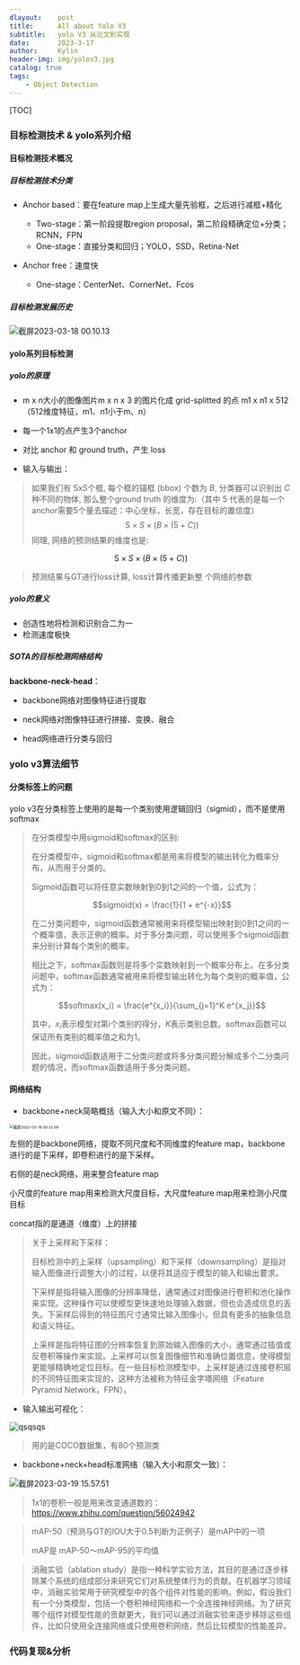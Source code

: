 ```yaml
---
dlayout:    post
title:      All about Yolo V3 
subtitle:   yolo V3 从论文到实现
date:       2023-3-17
author:     Kylin
header-img: img/yolov3.jpg
catalog: true
tags:
    - Object Detection
---
```




[TOC]



### 目标检测技术 & yolo系列介绍



#### 目标检测技术概况

##### 目标检测技术分类

- Anchor based：要在feature map上生成大量先验框，之后进行减框+精化
  - Two-stage：第一阶段提取region proposal，第二阶段精确定位+分类；RCNN，FPN
  - One-stage：直接分类和回归；YOLO，SSD，Retina-Net

- Anchor free：速度快
  - One-stage：CenterNet、CornerNet、Fcos



##### 目标检测发展历史

![截屏2023-03-18 00.10.13](http://kylinhub.oss-cn-shanghai.aliyuncs.com/uPic/%E6%88%AA%E5%B1%8F2023-03-18%2000.10.13.png)

#### yolo系列目标检测

##### yolo的原理

- m x n大小的图像图片m x n x 3 的图片化成 grid-splitted 的点 m1 x n1 x 512（512维度特征，m1、n1小于m、n）

- 每一个1x1的点产生3个anchor
- 对比 anchor 和 ground truth，产生 loss

- 输入与输出：

>如果我们有 SxS个框, 每个框的锚框 (bbox) 个数为 $B$, 分类器可以识别出 $C$ 种不同的物体, 那么整个ground truth 的维度为:（其中 5 代表的是每一个anchor需要5个量去描述：中心坐标，长宽，存在目标的置信度）
$$
\mathrm{S} \times S \times(B \times (5+C))
$$
> 同理, 网络的预测结果的维度也是:

$$
\mathrm{S} \times S \times(B \times (5+C))
$$
> 预测结果与GT进行loss计算, loss计算传播更新整 个网络的参数



##### yolo的意义

- 创造性地将检测和识别合二为一
- 检测速度极快



##### SOTA的目标检测网络结构

**backbone-neck-head**：

- backbone网络对图像特征进行提取

- neck网络对图像特征进行拼接、变换、融合

- head网络进行分类与回归



### yolo v3算法细节

#### 分类标签上的问题

yolo v3在分类标签上使用的是每一个类别使用逻辑回归（sigmid），而不是使用softmax

> 在分类模型中用sigmoid和softmax的区别:
>
> 在分类模型中，sigmoid和softmax都是用来将模型的输出转化为概率分布，从而用于分类的。
>
> Sigmoid函数可以将任意实数映射到0到1之间的一个值，公式为：
>
> $$sigmoid(x) = \frac{1}{1 + e^{-x}}$$
>
> 在二分类问题中，sigmoid函数通常被用来将模型输出映射到0到1之间的一个概率值，表示正例的概率。对于多分类问题，可以使用多个sigmoid函数来分别计算每个类别的概率。
>
> 相比之下，softmax函数则是将多个实数映射到一个概率分布上。在多分类问题中，softmax函数通常被用来将模型输出转化为每个类别的概率值，公式为：
>
> $$softmax(x_i) = \frac{e^{x_i}}{\sum_{j=1}^K e^{x_j}}$$
>
> 其中，$x_i$表示模型对第$i$个类别的得分，$K$表示类别总数。softmax函数可以保证所有类别的概率值之和为1。
>
> 因此，sigmoid函数适用于二分类问题或将多分类问题分解成多个二分类问题的情况，而softmax函数适用于多分类问题。

#### 网络结构

- backbone+neck简略概括（输入大小和原文不同）：

<img src="http://kylinhub.oss-cn-shanghai.aliyuncs.com/uPic/%E6%88%AA%E5%B1%8F2023-03-18%2000.32.09.png" alt="截屏2023-03-18 00.32.09" style="zoom:47%;" />

左侧的是backbone网络，提取不同尺度和不同维度的feature map，backbone进行的是下采样，即卷积进行的是下采样。

右侧的是neck网络，用来整合feature map

小尺度的feature map用来检测大尺度目标，大尺度feature map用来检测小尺度目标

concat指的是通道（维度）上的拼接

> 关于上采样和下采样：
>
> 目标检测中的上采样（upsampling）和下采样（downsampling）是指对输入图像进行调整大小的过程，以便将其适应于模型的输入和输出要求。
>
> 下采样是指将输入图像的分辨率降低，通常通过对图像进行卷积和池化操作来实现。这种操作可以使模型更快速地处理输入数据，但也会造成信息的丢失。下采样后得到的特征图尺寸通常比输入图像小，但具有更多的抽象信息和语义特征。
>
> 上采样是指将特征图的分辨率恢复到原始输入图像的大小，通常通过插值或反卷积等操作来实现。上采样可以恢复图像细节和准确位置信息，使得模型更能够精确地定位目标。在一些目标检测模型中，上采样是通过连接卷积层的不同特征图来实现的，这种方法被称为特征金字塔网络（Feature Pyramid Network，FPN）。

- 输入输出可视化：

![qsqsqs](http://kylinhub.oss-cn-shanghai.aliyuncs.com/uPic/qsqsqs.png)

> 用的是COCO数据集，有80个预测类



- backbone+neck+head标准网络（输入大小和原文一致）：

![截屏2023-03-19 15.57.51](http://kylinhub.oss-cn-shanghai.aliyuncs.com/uPic/%E6%88%AA%E5%B1%8F2023-03-19%2015.57.51.png)

> 1x1的卷积一般是用来改变通道数的：https://www.zhihu.com/question/56024942

> mAP-50（预测与GT的IOU大于0.5判断为正例子）是mAP中的一项
>
> mAP是 mAP-50～mAP-95的平均值

> 消融实验（ablation study）是指一种科学实验方法，其目的是通过逐步移除某个系统的组成部分来研究它们对系统整体行为的贡献。在机器学习领域中，消融实验常用于研究模型中的各个组件对性能的影响。例如，假设我们有一个分类模型，包括一个卷积神经网络和一个全连接神经网络。为了研究哪个组件对模型性能的贡献更大，我们可以通过消融实验来逐步移除这些组件，比如只使用全连接网络或只使用卷积网络，然后比较模型的性能差异。























### 代码复现&分析

